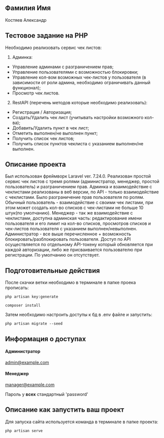 ## Фамилия Имя

Костяев Александр

## Тестовое задание на PHP

Необходимо реализовать сервис чек листов:
1. Админка:
- Управление админами с разграничением прав;
- Управление пользователями с возможностью блокировки;
- Управление кол-вом возможных чек-листов у пользователя (в зависимости от
роли админа, необходимо ограничивать данный функционал);
- Просмотр чек листов.
2. RestAPI (перечень методов которые необходимо реализовать):
- Регистрация / Авторизация;
- Создать/Удалить чек лист (учитывать настройки возможного кол-ва);
- Добавить/Удалить пункт в чек лист;
- Отметить выполнен/не выполнен пункт;
- Получить список чек листов;
- Получить список пунктов чеклиста с указанием выполнен/не выполнен.

## Описание проекта

Был использован фреймворк Laravel ver. 7.24.0. Реализован простой сервис чек листов с тремя ролями (администратор, менеджер, простой пользователь) и разграничением прав. 
Админка и взаимодействие с чеклистами реализованы в веб версии, по API - только взаимодействие с чеклистами.
Было разграничение прав пользователя по ролям. Обычный пользователь - взаимодействие с своими чек листами, при этом может создать кол-во списков с чек-листами не больше 10 штук(по умолчанию). Менеджер - так же взаимодействие с чеклистами, доступна админская часть: редактирование имени пользователя и его лимит на кол-во списков, просмотров списков и чек-листов пользователя с указанием выполнен/невыполнен. Администратор - все выше перечисленное + возможность блокировать/разблокировать пользователя.
Доступ по API осуществляется по отдельному API-токену который обновляется при каждой авторизации, либо же присваивается пользователю при регистрации. По умолчанию он отсутствует.

## Подготовительные действия

После скачки ветки необходимо в терминале в папке проека прописать:
```
php artisan key:generate
```
```
composer install
```
Затем необходимо настроить доступы к бд в .env файле и запустить:
```
php artisan migrate --seed
```


## Информация о доступах
#### Администратор
admin@example.com

#### Менеджер
manager@example.com

Пароль у **всех** стандартный 'password'

## Описание как запустить ваш проект
Для запуска сайта используется команда в терминале в папке проекта:
```
php artisan serve
```
